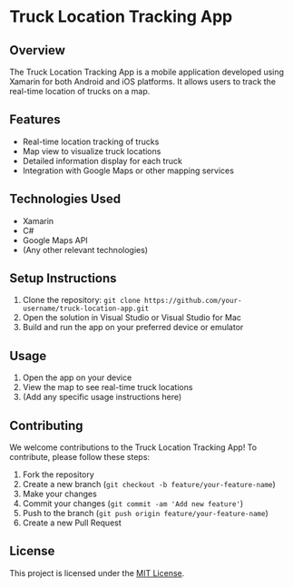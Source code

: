 
# Truck Location Tracking App

## Overview

The Truck Location Tracking App is a mobile application developed using Xamarin for both Android and iOS platforms. It allows users to track the real-time location of trucks on a map.

## Features

- Real-time location tracking of trucks
- Map view to visualize truck locations
- Detailed information display for each truck
- Integration with Google Maps or other mapping services

## Technologies Used

- Xamarin
- C#
- Google Maps API
- (Any other relevant technologies)

## Setup Instructions

1. Clone the repository: `git clone https://github.com/your-username/truck-location-app.git`
2. Open the solution in Visual Studio or Visual Studio for Mac
3. Build and run the app on your preferred device or emulator

## Usage

1. Open the app on your device
2. View the map to see real-time truck locations
3. (Add any specific usage instructions here)

## Contributing

We welcome contributions to the Truck Location Tracking App! To contribute, please follow these steps:

1. Fork the repository
2. Create a new branch (`git checkout -b feature/your-feature-name`)
3. Make your changes
4. Commit your changes (`git commit -am 'Add new feature'`)
5. Push to the branch (`git push origin feature/your-feature-name`)
6. Create a new Pull Request

## License

This project is licensed under the [MIT License](<link to your license file>).

